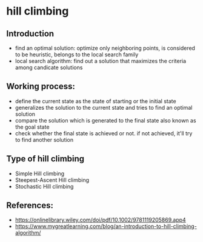 # hill climbing

## Introduction
* find an optimal solution: optimize only neighboring points, is considered to be heuristic, belongs to the local search family
* local search algorithm: find out a solution that maximizes the criteria among candicate solutions

## Working process:
* define the current state as the state of starting or the initial state
* generalizes the solution to the current state and tries to find an optimal solution
* compare the solution which is generated to the final state also known as the goal state
* check whether the final state is achieved or not. if not achieved, it'll try to find another solution

## Type of hill climbing
* Simple Hill climbing
* Steepest-Ascent Hill climbing
* Stochastic Hill climbing

## References:
* https://onlinelibrary.wiley.com/doi/pdf/10.1002/9781119205869.app4
* https://www.mygreatlearning.com/blog/an-introduction-to-hill-climbing-algorithm/